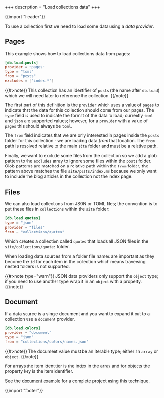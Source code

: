 +++
description = "Load collections data"
+++

{{import "header"}}

To use a collection first we need to load some data using a *data provider*.

## Pages

This example shows how to load collections data from pages:

```toml
[db.load.posts]
provider = "pages"
type = "toml"
from = "posts"
excludes = ["index.*"]
```

{{#>note}}
This collection has an identifier of `posts` (the name after `db.load`) which we will need later to reference the collection.
{{/note}}

The first part of this definition is the `provider` which uses a value of `pages` to indicate that the data for this collection should come from our pages. The `type` field is used to indicate the format of the data to load; currently `toml` and `json` are supported values; however, for a `provider` with a value of `pages` this should always be `toml`.

The `from` field indicates that we are only interested in pages inside the `posts` folder for this collection - we are loading data *from* that location. The `from` path is resolved relative to the main `site` folder and must be a relative path.

Finally, we want to exclude some files from the collection so we add a glob pattern to the `excludes` array to ignore some files within the `posts` folder. Glob patterns are matched on a relative path within the `from` folder; the pattern above matches the file `site/posts/index.md` because we only want to include the blog articles in the collection not the index page.

## Files

We can also load collections from JSON or TOML files; the convention is to put these files in `collections` within the `site` folder:

```toml
[db.load.quotes]
type = "json"
provider = "files"
from = "collections/quotes"
```

Which creates a collection called `quotes` that loads all JSON files in the `site/collections/quotes` folder.

When loading data sources from a folder file names are important as they become the `id` for each item in the collection which means traversing nested folders is not supported.

{{#>note type="warn"}}
JSON data providers only support the `object` type; if you need to use another type wrap it in an `object` with a property.
{{/note}}

## Document

If a data source is a single document and you want to expand it out to a collection use a `document` provider.

```toml
[db.load.colors]
provider = "document"
type = "json"
from = "collections/colors/names.json"
```

{{#>note}}
The document value must be an iterable type; either an `array` or `object`.
{{/note}}

For arrays the item identitier is the index in the array and for objects the property key is the item identifier.

See the [document example][document-example] for a complete project using this technique.

{{import "footer"}}

[document-example]: https://github.com/uwe-app/examples/tree/main/collections/document
